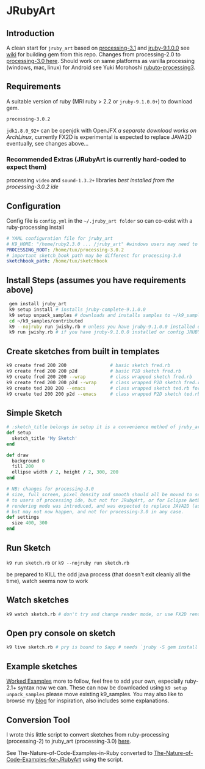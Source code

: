 
# JRubyArt

## Introduction

A clean start for `jruby_art` based on [processing-3.1](https://github.com/processing/processing/releases) and [jruby-9.1.0.0](http://jruby.org/download) see [wiki](https://github.com/ruby-processing/JRubyArt/wiki/Building-latest-gem) for building gem from this repo.  Changes from processing-2.0 to [processing-3.0 here](https://github.com/processing/processing/wiki/Changes-in-3.0). Should work on same platforms as vanilla processing (windows, mac, linux) for Android see Yuki Morohoshi [rubuto-processing3][].

## Requirements
 
A suitable version of ruby (MRI ruby > 2.2 or `jruby-9.1.0.0+`) to download gem. 

`processing-3.0.2`

`jdk1.8.0_92+` can be openjdk with OpenJFX _a separate download works on ArchLinux_, currently FX2D is experimental is expected to replace JAVA2D eventually, see changes above...

### Recommended Extras (JRubyArt is currently hard-coded to expect them)

processing `video` and `sound-1.3.2+` libraries _best installed from the processing-3.0.2 ide_


## Configuration

Config file is `config.yml` in the `~/.jruby_art folder` so can co-exist with a ruby-processing install

```yaml
# YAML configuration file for jruby_art
# K9_HOME: "/home/ruby2.3.0 ... /jruby_art" #windows users may need to set this
PROCESSING_ROOT: /home/tux/processing-3.0.2
# important sketch_book path may be different for processing-3.0
sketchbook_path: /home/tux/sketchbook 
```

## Install Steps (assumes you have requirements above) 

```bash
 gem install jruby_art
 k9 setup install # installs jruby-complete-9.1.0.0
 k9 setup unpack_samples # downloads and installs samples to ~/k9_samples
 cd ~/k9_samples/contributed
 k9 --nojruby run jwishy.rb # unless you have jruby-9.1.0.0 installed or config JRUBY: 'false'
 k9 run jwishy.rb # if you have jruby-9.1.0.0 installed or config JRUBY: 'false'
```
## Create sketches from built in templates
```bash
k9 create fred 200 200                # basic sketch fred.rb
k9 create fred 200 200 p2d            # basic P2D sketch fred.rb
k9 create fred 200 200 --wrap         # class wrapped sketch fred.rb
k9 create fred 200 200 p2d --wrap     # class wrapped P2D sketch fred.rb
k9 create ted 200 200 --emacs         # class wrapped sketch ted.rb for emacs / netbeans
k9 create ted 200 200 p2d --emacs     # class wrapped P2D sketch ted.rb for emacs / netbeans
```

## Simple Sketch
```ruby
# :sketch_title belongs in setup it is a convenience method of jruby_art-3.0
def setup
  sketch_title 'My Sketch'
end

def draw
  background 0
  fill 200
  ellipse width / 2, height / 2, 300, 200
end

# NB: changes for processing-3.0
# size, full_screen, pixel_density and smooth should all be moved to settings (this is hidden 
# to users of processing ide, but not for JRubyArt, or for Eclipse NetBeans users). The FX2D 
# rendering mode was introduced, and was expected to replace JAVA2D (as default rendering mode) 
# but may not now happen, and not for processing-3.0 in any case.
def settings
  size 400, 300
end
```
## Run Sketch
`k9 run sketch.rb`
or
`k9 --nojruby run sketch.rb`

be prepared to KILL the odd java process (that doesn't exit cleanly all the time), watch seems now to work

## Watch sketches
```bash
k9 watch sketch.rb # don't try and change render mode, or use FX2D render mode during watch yet
```
## Open pry console on sketch
```bash
k9 live sketch.rb # pry is bound to $app # needs `jruby -S gem install pry`
```
## Example sketches

[Worked Examples](https://github.com/ruby-processing/samples4ruby-processing3) more to follow, feel free to add your own, especially ruby-2.1+ syntax now we can. These can now be downloaded using `k9 setup unpack_samples` please move existing k9_samples. You may also like to browse my [blog](http://monkstone.github.io/) for inspiration, also includes some explanations.

## Conversion Tool

I wrote this little script to convert sketches from ruby-processing (processing-2) to jruby_art (processing-3.0) [here](https://gist.github.com/monkstone/1a658bdda4ea21c204c5).

See The-Nature-of-Code-Examples-in-Ruby converted to [The-Nature-of-Code-Examples-for-JRubyArt](https://github.com/ruby-processing/The-Nature-of-Code-for-JRubyArt) using the script.

[rubuto-processing3]:https://github.com/hoshi-sano/ruboto-processing3
